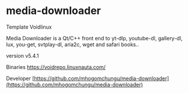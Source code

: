 # media-downloader

Template Voidlinux

Media Downloader is a Qt/C++ front end to yt-dlp, youtube-dl, gallery-dl, lux, you-get, svtplay-dl, aria2c, wget and safari books..

version v5.4.1

Binaries https://voidrepo.linuxnauta.com/

Developer
[https://github.com/mhogomchungu/media-downloader](https://github.com/mhogomchungu/media-downloader)
